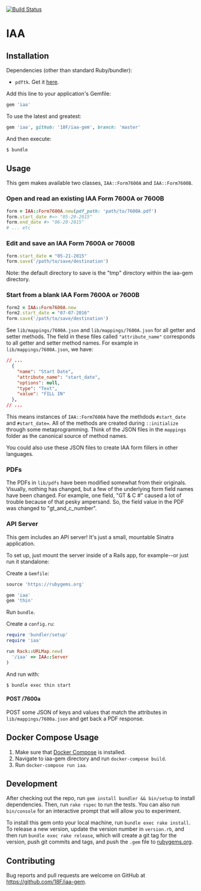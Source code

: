 [![Build Status](https://travis-ci.org/18F/iaa-gem.svg)](https://travis-ci.org/18F/iaa-gem)

# IAA

## Installation

Dependencies (other than standard Ruby/bundler):

- `pdftk`. Get it [here](https://www.pdflabs.com/tools/pdftk-server/).

Add this line to your application's Gemfile:

```ruby
gem 'iaa'
```

To use the latest and greatest:

```ruby
gem 'iaa', github: '18F/iaa-gem', branch: 'master'
```

And then execute:

```sh
$ bundle
```

## Usage

This gem makes available two classes, `IAA::Form7600A` and `IAA::Form7600B`.

### Open and read an existing IAA Form 7600A or 7600B

```ruby
form = IAA::Form7600A.new(pdf_path: 'path/to/7600A.pdf')
form.start_date #=> "05-20-2015"
form.end_date #> "06-20-2015"
# ... etc
```

### Edit and save an IAA Form 7600A or 7600B

```ruby
form.start_date = "05-21-2015"
form.save('/path/to/save/destination')
```

Note: the default directory to save is the "tmp" directory within the iaa-gem directory.

### Start from a blank IAA Form 7600A or 7600B

```ruby
form2 = IAA::Form7600A.new
form2.start_date = "07-07-2016"
form.save('/path/to/save/destination')
```

See `lib/mappings/7600A.json` and `lib/mappings/7600A.json` for all getter and setter methods. The field in these files called `"attribute_name"` corresponds to all getter and setter method names. For example in `lib/mappings/7600A.json`, we have:

```json
// ...
  {
    "name": "Start Date",
    "attribute_name": "start_date",
    "options": null,
    "type": "Text",
    "value": "FILL IN"
  },
// ...
```

This means instances of `IAA::Form7600A` have the methdods `#start_date` and `#start_date=`. All of the methods are created during `::initialize` through some metaprogramming. Think of the JSON files in the `mappings` folder as the canonical source of method names.

You could also use these JSON files to create IAA form fillers in other languages.

### PDFs

The PDFs in `lib/pdfs` have been modified somewhat from their originals. Visually, nothing has changed, but a few of the underlying form field names have been changed. For example, one field, "GT & C #" caused a lot of trouble because of that pesky ampersand. So, the field value in the PDF was changed to "gt_and_c_number".

### API Server

This gem includes an API server! It's just a small, mountable Sinatra application.

To set up, just mount the server inside of a Rails app, for example--or just run it standalone:

Create a `Gemfile`:

```ruby
source 'https://rubygems.org'

gem 'iaa'
gem 'thin'
```

Run `bundle`.

Create a `config.ru`:

```ruby
require 'bundler/setup'
require 'iaa'

run Rack::URLMap.new(
  '/iaa' => IAA::Server
)
```

And run with:

```sh
$ bundle exec thin start
```

#### POST /7600a

POST some JSON of keys and values that match the attributes in `lib/mappings/7600a.json` and get back a PDF response.

## Docker Compose Usage

1. Make sure that [Docker Compose](https://docs.docker.com/compose/install/) is installed.
2. Navigate to iaa-gem directory and run `docker-compose build`.
3. Run `docker-compose run iaa`.



## Development

After checking out the repo, run `gem install bundler && bin/setup` to install dependencies. Then, run `rake rspec` to run the tests. You can also run `bin/console` for an interactive prompt that will allow you to experiment.

To install this gem onto your local machine, run `bundle exec rake install`. To release a new version, update the version number in `version.rb`, and then run `bundle exec rake release`, which will create a git tag for the version, push git commits and tags, and push the `.gem` file to [rubygems.org](https://rubygems.org).

## Contributing

Bug reports and pull requests are welcome on GitHub at https://github.com/18F/iaa-gem.

